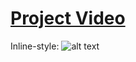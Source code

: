# [Project Video](https://youtu.be/HcpnBqtZ8H8)
Inline-style: 
![alt text](https://github.com/hcagri/Term-Project/blob/master/poster.png "Logo Title Text 1")
